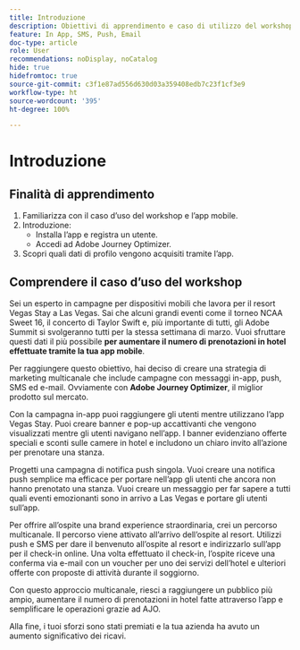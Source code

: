 ```yaml
---
title: Introduzione
description: Obiettivi di apprendimento e caso di utilizzo del workshop
feature: In App, SMS, Push, Email
doc-type: article
role: User
recommendations: noDisplay, noCatalog
hide: true
hidefromtoc: true
source-git-commit: c3f1e87ad556d630d03a359408edb7c23f1cf3e9
workflow-type: ht
source-wordcount: '395'
ht-degree: 100%

---
```



# Introduzione

## Finalità di apprendimento

1. Familiarizza con il caso d’uso del workshop e l’app mobile.
2. Introduzione:
   * Installa l’app e registra un utente.
   * Accedi ad Adobe Journey Optimizer.
3. Scopri quali dati di profilo vengono acquisiti tramite l’app.

## Comprendere il caso d’uso del workshop

Sei un esperto in campagne per dispositivi mobili che lavora per il resort Vegas Stay a Las Vegas. Sai che alcuni grandi eventi come il torneo NCAA Sweet 16, il concerto di Taylor Swift e, più importante di tutti, gli Adobe Summit si svolgeranno tutti per la stessa settimana di marzo. Vuoi sfruttare questi dati il più possibile **per aumentare il numero di prenotazioni in hotel effettuate tramite la tua app mobile**.

Per raggiungere questo obiettivo, hai deciso di creare una strategia di marketing multicanale che include campagne con messaggi in-app, push, SMS ed e-mail.  Ovviamente con **Adobe Journey Optimizer**, il miglior prodotto sul mercato.

Con la campagna in-app puoi raggiungere gli utenti mentre utilizzano l’app Vegas Stay. Puoi creare banner e pop-up accattivanti che vengono visualizzati mentre gli utenti navigano nell’app. I banner evidenziano offerte speciali e sconti sulle camere in hotel e includono un chiaro invito all’azione per prenotare una stanza.

Progetti una campagna di notifica push singola. Vuoi creare una notifica push semplice ma efficace per portare nell’app gli utenti che ancora non hanno prenotato una stanza. Vuoi creare un messaggio per far sapere a tutti quali eventi emozionanti sono in arrivo a Las Vegas e portare gli utenti sull’app.

Per offrire all’ospite una brand experience straordinaria, crei un percorso multicanale. Il percorso viene attivato all’arrivo dell’ospite al resort. Utilizzi push e SMS per dare il benvenuto all’ospite al resort e indirizzarlo sull’app per il check-in online. Una volta effettuato il check-in, l’ospite riceve una conferma via e-mail con un voucher per uno dei servizi dell’hotel e ulteriori offerte con proposte di attività durante il soggiorno.

Con questo approccio multicanale, riesci a raggiungere un pubblico più ampio, aumentare il numero di prenotazioni in hotel fatte attraverso l’app e semplificare le operazioni grazie ad AJO.

Alla fine, i tuoi sforzi sono stati premiati e la tua azienda ha avuto un aumento significativo dei ricavi.
